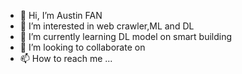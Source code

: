 - 👋 Hi, I’m Austin FAN
- 👀 I’m interested in web crawler,ML and DL
- 🌱 I’m currently learning DL model on smart building
- 💞️ I’m looking to collaborate on
- 📫 How to reach me ...

